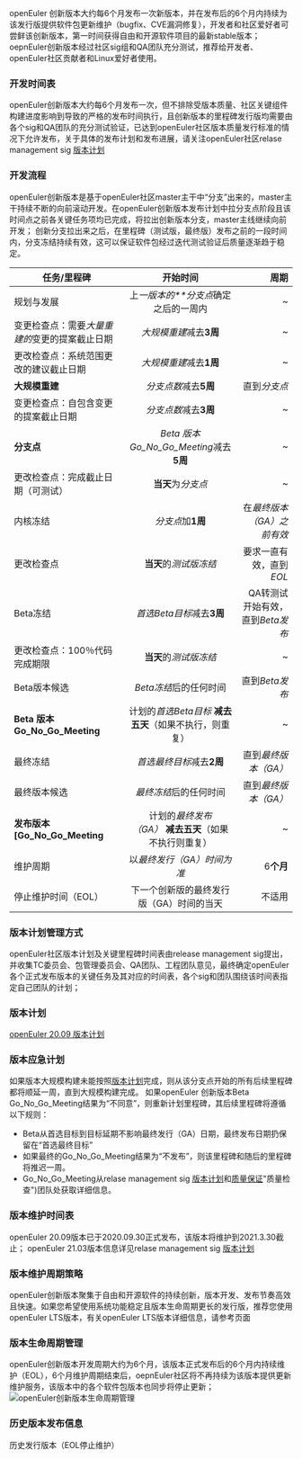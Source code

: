 openEuler 创新版本大约每6个月发布一次新版本，并在发布后的6个月内持续为该发行版提供软件包更新维护（bugfix、CVE漏洞修复），开发者和社区爱好者可尝鲜该创新版本，第一时间获得自由和开源软件项目的最新stable版本；
oepnEuler创新版本经过社区sig组和QA团队充分测试，推荐给开发者、openEuler社区贡献者和Linux爱好者使用。

### 开发时间表
openEuler创新版本大约每6个月发布一次，但不排除受版本质量、社区关键组件构建进度影响到导致的严格的发布时间执行，且创新版本的里程碑发行版均需要由各个sig和QA团队的充分测试验证，已达到openEuler社区版本质量发行标准的情况下允许发布，关于具体的发布计划和发布进展，请关注openEuler社区relase management sig [版本计划](https://gitee.com/openeuler/release-management/tree/master/openEuler-20.09)

### 开发流程
openEuler创新版本是基于openEuler社区master主干中“分支”出来的，master主干持续不断的向前滚动开发。在openEuler创新版本发布计划中拉分支点阶段且该时间点之前各关键任务项均已完成，将拉出创新版本分支，master主线继续向前开发；
创新分支拉出来之后，在里程碑（测试版，最终版）发布之前的一段时间内，分支冻结持续有效，这可以保证软件包经过迭代测试验证后质量逐渐趋于稳定。



| 任务/里程碑 |开始时间| 周期 |
---|:--:|---:
| 规划与发展 | 上*一版本的**分支点*确定之后的一周内 | ~ |
| 变更检查点：需要*大量重建的*变更的提案截止日期| *大规模重建*减去**3周** | ~ |
| 更改检查点：系统范围更改的建议截止日期 | *大规模重建*减去**1周** | ~ |
| **大规模重建** | *分支点数*减去**5周** | 直到*分支点* |
| 变更检查点：自包含变更的提案截止日期 | *分支点数*减去**3周** | ~ |
| **分支点** | *Beta 版本Go_No_Go_Meeting*减去**5周** | ~ |
| 更改检查点：完成截止日期（可测试）| **当天**为*分支点* | ~ |
| 内核冻结 |*分支点*加**1周** | 在*最终版本（GA）之前有效* |
| 更改检查点 | **当天**的*测试版冻结* | 要求一直有效，直到*EOL* |
| Beta冻结 | *首选Beta目标*减去**3周** |QA转测试开始有效，直到*Beta发布* |
| 更改检查点：100％代码完成期限 | **当天**的*测试版冻结* | ~ |
| Beta版本候选 | *Beta冻结*后的任何时间 | 直到*Beta发布* |
| **Beta 版本Go_No_Go_Meeting**| 计划的*首选Beta目标* **减去五天**（如果不执行，则重复） | ~ |
| 最终冻结 | *首选最终目标*减去**2周** | 直到*最终版本（GA）* |
| 最终版本候选 | *最终冻结*后的任何时间 | 直到*最终版本（GA）* |
| **发布版本[Go_No_Go_Meeting** | 计划的*最终发布（GA）* **减去五天**（如果不执行则重复） | ~ |
| 维护周期 | 以*最终发行（GA）时间为准* | 6**个月** |
| 停止维护时间（EOL） | 下一个创新版的最终发行版（GA）时间的当天 | 不适用 |



### 版本计划管理方式
openEuler社区版本计划及关键里程碑时间表由release management sig提出，并收集TC委员会、包管理委员会、QA团队、工程团队意见，最终确定openEuler各个正式发布版本的关键任务及其对应的时间表，各个sig和团队围绕该时间表指定自己团队的计划；
### 版本计划
[openEuler 20.09 版本计划](https://gitee.com/openeuler/release-management/blob/master/openEuler-20.09/openEuler-20.9%20Release%20plan.md)

### 版本应急计划
如果版本大规模构建未能按照[版本计划](https://gitee.com/openeuler/release-management/tree/master/openEuler-20.09)完成，则从该分支点开始的所有后续里程碑都将顺延一周，直到大规模构建完成。
如果openEuler 创新版本Beta Go_No_Go_Meeting结果为“不同意”，则重新计划里程碑，其后续里程碑将遵循以下规则：
*  Beta从首选目标到目标延期不影响最终发行（GA）日期，最终发布日期扔保留在“首选最终目标”
*  如果最终的Go_No_Go_Meeting结果为“不发布”，则该里程碑和随后的里程碑将推迟一周。
*   Go_No_Go_Meeting从relase management sig [版本计划](https://gitee.com/openeuler/release-management/tree/master/openEuler-20.09)和[质量保证](https://gitee.com/openeuler/QA)"质量检查")团队处获取详细信息。


### 版本维护时间表
openEuler 20.09版本已于2020.09.30正式发布，该版本将维护到2021.3.30截止；
openEuler 21.03版本信息详见relase management sig [版本计划](https://gitee.com/openeuler/release-management/tree/master/openEuler-20.09)
### 版本维护周期策略
openEuler创新版本聚集于自由和开源软件的持续创新，版本开发、发布节奏高效且快速。如果您希望使用系统功能稳定且版本生命周期更长的发行版，推荐您使用openEuler LTS版本，有关openEuler LTS版本详细信息，请参考页面

### 版本生命周期管理
openEuler创新版本开发周期大约为6个月，该版本正式发布后的6个月内持续维护（EOL），6个月维护周期结束后，oepnEuler社区将不再持续为该版本提供更新维护服务，该版本中的各个软件包版本也同步将停止更新；
![openEuler创新版本生命周期管理](https://images.gitee.com/uploads/images/2021/0511/195939_e8491942_5603730.png "openEuler社区创新版本生命周期管理.png")
### 历史版本发布信息
历史发行版本（EOL停止维护）